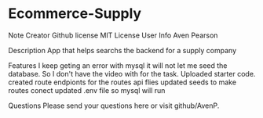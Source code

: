 # Ecommerce-Supply
Note Creator
Github license
MIT License
User Info
Aven Pearson

Description
App that helps searchs the backend for a supply company 

Features
I keep geting an error with mysql it will not let me seed the database. So I don't have the video with for the task.
Uploaded starter code. 
created route endpionts for the routes api flies
updated seeds to make routes conect
updated .env file so mysql will run

Questions
Please send your questions here or visit github/AvenP.
